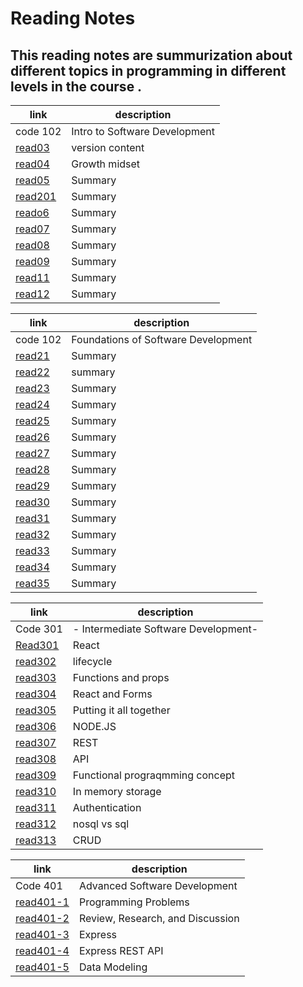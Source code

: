 # Reading Notes

## This reading notes are summurization about different topics in programming in different levels in the course .



| link | description |
| ---------------------------------------------------|------------------ |
| code 102 | Intro to Software Development |
|[read03](https://suadtalafha.github.io/reading-notes/read03)| version content | 
| [read04](https://suadtalafha.github.io/reading-notes/read04) | Growth midset | 
| [read05](https://suadtalafha.github.io/reading-notes/read05) | Summary |
| [read201](https://suadtalafha.github.io/reading-notes/read201) | Summary |
| [reado6](https://suadtalafha.github.io/reading-notes/read06) | Summary|
| [read07](https://suadtalafha.github.io/reading-notes/read07) | Summary | 
| [read08](https://suadtalafha.github.io/reading-notes/read08) | Summary |
| [read09](https://suadtalafha.github.io/reading-notes/read09) | Summary |
| [read11](https://suadtalafha.github.io/reading-notes/read11) | Summary |
| [read12](https://suadtalafha.github.io/reading-notes/read12) | Summary |




| link | description |
| ------------------------------------------------------------- | ------------------------ |
| code 102 | Foundations of Software Development  |
| [read21](https://suadtalafha.github.io/reading-notes/read21) | Summary |
| [read22](https://suadtalafha.github.io/reading-notes/read22) | summary |
| [read23](https://suadtalafha.github.io/reading-notes/read23) | Summary |
| [read24](https://suadtalafha.github.io/reading-notes/read24) | Summary |
| [read25](https://suadtalafha.github.io/reading-notes/read25) | Summary |
| [read26](https://suadtalafha.github.io/reading-notes/read26) | Summary |
| [read27](https://suadtalafha.github.io/reading-notes/read27) |Summary |
| [read28](https://suadtalafha.github.io/reading-notes/read28) | Summary |
 | [read29](https://suadtalafha.github.io/reading-notes/read29) | Summary |
 | [read30](https://suadtalafha.github.io/reading-notes/read30) | Summary |
 | [read31](https://suadtalafha.github.io/reading-notes/read31) | Summary |
| [read32](https://suadtalafha.github.io/reading-notes/read32) | Summary |
| [read33](https://suadtalafha.github.io/reading-notes/read33) | Summary |
| [read34](https://suadtalafha.github.io/reading-notes/read34) | Summary |
| [read35](https://suadtalafha.github.io/reading-notes/read35) | Summary |


| link | description |
| ------------------------------------------------------------- | ------------------------ |
| Code 301 | - Intermediate Software Development- |
| [Read301](https://suadtalafha.github.io/reading-notes/Read35) | React |
|  [read302](https://suadtalafha.github.io/reading-notes/read302) | lifecycle |
|  [read303](https://suadtalafha.github.io/reading-notes/read303) | Functions and props |
|  [read304](https://suadtalafha.github.io/reading-notes/read304) | React and Forms |
|  [read305](https://suadtalafha.github.io/reading-notes/read305) | Putting it all together |
|  [read306](https://suadtalafha.github.io/reading-notes/read306) |  NODE.JS |
|  [read307](https://suadtalafha.github.io/reading-notes/read307) | REST  |
|  [read308](https://suadtalafha.github.io/reading-notes/read308) | API  |
|  [read309](https://suadtalafha.github.io/reading-notes/read309) | Functional prograqmming concept  |
|  [read310](https://suadtalafha.github.io/reading-notes/read310) |  In memory storage  |
|  [read311](https://suadtalafha.github.io/reading-notes/read311) | Authentication  |
|  [read312](https://suadtalafha.github.io/reading-notes/read312) | nosql vs sql  |
|  [read313](https://suadtalafha.github.io/reading-notes/read313) | CRUD |

| link | description |
| ------------------------------------------------------------- | ------------------------ |
| Code 401 |  Advanced Software Development |
| [read401-1](https://suadtalafha.github.io/reading-notes/read401-1)  | Programming Problems |
| [read401-2](https://suadtalafha.github.io/reading-notes/read401-2)  | Review, Research, and Discussion |
| [read401-3](https://suadtalafha.github.io/reading-notes/read401-3)  | Express |
| [read401-4](https://suadtalafha.github.io/reading-notes/read401-4)  | Express REST API |
| [read401-5](https://suadtalafha.github.io/reading-notes/read401-5)  |Data Modeling |
 